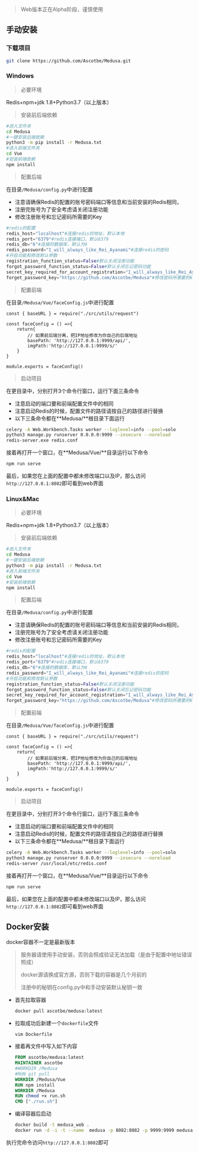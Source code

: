 > Web版本正在Alpha阶段，谨慎使用

## 手动安装

### 下载项目

```bash
git clone https://github.com/Ascotbe/Medusa.git
```

### Windows

> 必要环境

Redis+npm+jdk 1.8+Python3.7（以上版本）

> 安装前后端依赖

```bash
#进入文件夹
cd Medusa
#一键安装后端依赖
python3 -m pip install -r Medusa.txt
#进入前端文件夹
cd Vue
#安装前端依赖
npm install 
```

> 配置后端

在目录`/Medusa/config.py`中进行配置

- 注意请确保Redis的配置的账号密码端口等信息和当前安装的Redis相同，
- 注册完账号为了安全考虑请关闭注册功能
- 修改注册账号和忘记密码所需要的Key

```python
#redis的配置
redis_host="localhost"#连接redis的地址，默认本地
redis_port="6379"#redis连接端口，默认6379
redis_db="6"#连接的数据库，默认为6
redis_password="I_will_always_like_Rei_Ayanami"#连接redis的密码
#开启功能和修改默认参数
registration_function_status=False#默认关闭注册功能
forgot_password_function_status=False#默认关闭忘记密码功能
secret_key_required_for_account_registration="I_will_always_like_Rei_Ayanami"#注册账号需要的秘钥,最好修改为250个随机字符串
forget_password_key="https://github.com/Ascotbe/Medusa"#修改密码所需要的key
```

> 配置前端

在目录`/Medusa/Vue/faceConfig.js`中进行配置

```vue
const { baseURL } = require("./src/utils/request")

const faceConfig = () =>{
    return{
        // 如果前后端分离，把IP地址修改为你自己的后端地址
        basePath: 'http://127.0.0.1:9999/api/',
        imgPath:'http://127.0.0.1:9999/s/'
    }
}

module.exports = faceConfig()
```

> 启动项目

在更目录中，分别打开3个命令行窗口，运行下面三条命令

- 注意启动的端口要和前端配置文件中的相同
- 注意启动Redis的时候，配置文件的路径请按自己的路径进行替换
- 以下三条命令都在**Medusa/**根目录下面运行

```bash
celery -A Web.Workbench.Tasks worker --loglevel=info --pool=solo
python3 manage.py runserver 0.0.0.0:9999 --insecure --noreload
redis-server.exe redis.conf
```

接着再打开一个窗口，在**Medusa/Vue/**目录运行以下命令

```bash
npm run serve
```

最后，如果您在上面的配置中都未修改端口以及IP，那么访问`http://127.0.0.1:8082`即可看到web界面

### Linux&Mac

> 必要环境

Redis+npm+jdk 1.8+Python3.7（以上版本）

> 安装前后端依赖

```bash
#进入文件夹
cd Medusa
#一键安装后端依赖
python3 -m pip install -r Medusa.txt
#进入前端文件夹
cd Vue
#安装前端依赖
npm install 
```

> 配置后端

在目录`/Medusa/config.py`中进行配置

- 注意请确保Redis的配置的账号密码端口等信息和当前安装的Redis相同，
- 注册完账号为了安全考虑请关闭注册功能
- 修改注册账号和忘记密码所需要的Key

```python
#redis的配置
redis_host="localhost"#连接redis的地址，默认本地
redis_port="6379"#redis连接端口，默认6379
redis_db="6"#连接的数据库，默认为6
redis_password="I_will_always_like_Rei_Ayanami"#连接redis的密码
#开启功能和修改默认参数
registration_function_status=False#默认关闭注册功能
forgot_password_function_status=False#默认关闭忘记密码功能
secret_key_required_for_account_registration="I_will_always_like_Rei_Ayanami"#注册账号需要的秘钥,最好修改为250个随机字符串
forget_password_key="https://github.com/Ascotbe/Medusa"#修改密码所需要的key
```

> 配置前端

在目录`/Medusa/Vue/faceConfig.js`中进行配置

```vue
const { baseURL } = require("./src/utils/request")

const faceConfig = () =>{
    return{
        // 如果前后端分离，把IP地址修改为你自己的后端地址
        basePath: 'http://127.0.0.1:9999/api/',
        imgPath:'http://127.0.0.1:9999/s/'
    }
}

module.exports = faceConfig()
```

> 启动项目

在更目录中，分别打开3个命令行窗口，运行下面三条命令

- 注意启动的端口要和前端配置文件中的相同
- 注意启动Redis的时候，配置文件的路径请按自己的路径进行替换
- 以下三条命令都在**Medusa/**根目录下面运行

```bash
celery -A Web.Workbench.Tasks worker --loglevel=info --pool=solo
python3 manage.py runserver 0.0.0.0:9999 --insecure --noreload
redis-server /usr/local/etc/redis.conf
```

接着再打开一个窗口，在**Medusa/Vue/**目录运行以下命令

```bash
npm run serve
```

最后，如果您在上面的配置中都未修改端口以及IP，那么访问`http://127.0.0.1:8082`即可看到web界面

## Docker安装

docker容器不一定是最新版本

> 服务器请使用手动安装，否则会照成验证无法加载（是由于配置中地址错误照成）
>
> docker源请换成官方源，否则下载的容器是几个月前的
>
> 注册中的秘钥在config.py中和手动安装默认秘钥一致

- 首先拉取容器

  ```bash
  docker pull ascotbe/medusa:latest
  ```

- 拉取成功后新建一个`dockerfile`文件

  ```
  vim Dockerfile
  ```

- 接着再文件中写入如下内容

  ```dockerfile
  FROM ascotbe/medusa:latest
  MAINTAINER ascotbe
  #WORKDIR /Medusa
  #RUN git pull
  WORKDIR /Medusa/Vue 
  RUN npm install
  WORKDIR /Medusa
  RUN chmod +x run.sh
  CMD ["./run.sh"]
  ```

- 编译容器后启动

  ```bash
  docker build -t medusa_web .
  docker run -d -i -t --name  medusa -p 8082:8082 -p 9999:9999 medusa_web 
  ```

执行完命令访问`http://127.0.0.1:8082`即可